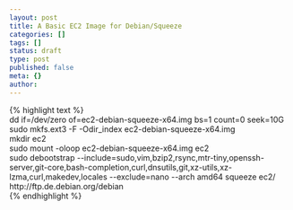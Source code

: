 ```yaml
---
layout: post
title: A Basic EC2 Image for Debian/Squeeze
categories: []
tags: []
status: draft
type: post
published: false
meta: {}
author: 
---
```

<p>{% highlight text %}<br />
dd if=/dev/zero of=ec2-debian-squeeze-x64.img bs=1 count=0 seek=10G<br />
sudo mkfs.ext3 -F -Odir_index ec2-debian-squeeze-x64.img<br />
mkdir ec2<br />
sudo mount -oloop ec2-debian-squeeze-x64.img ec2<br />
sudo debootstrap --include=sudo,vim,bzip2,rsync,mtr-tiny,openssh-server,git-core,bash-completion,curl,dnsutils,git,xz-utils,xz-lzma,curl,makedev,locales --exclude=nano --arch amd64 squeeze ec2/ http://ftp.de.debian.org/debian<br />
{% endhighlight %}</p>
